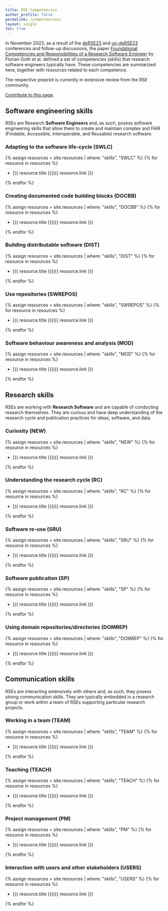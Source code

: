 ```yaml
---
title: RSE Competencies
author_profile: false
permalink: /competencies/
layout: single
toc: true
---
```


In November 2023, as a result of the [deRSE23](https://de-rse23.sciencesconf.org/) and [un-deRSE23](https://un-derse23.sciencesconf.org/) conferences and follow-up discussions, the paper [Foundational Competencies and Responsibilities of a Research Software Engineer](https://arxiv.org/abs/2311.11457) by Florian Goth et al. defined a set of competencies (skills) that research software engineers typically have. These competencies are summarized here, together with resources related to each competence.

The respective preprint is currently in extensive review from the RSE community.

[Contribute to this page](https://github.com/DE-RSE/learn-and-teach/blob/main/_pages/competencies.md).

<!-- To add a new resource: https://github.com/DE-RSE/learn-and-teach/blob/main/CONTRIBUTING.md -->

## Software engineering skills

RSEs are Research **Software Engineers** and, as such, posess software engineering skills
that allow them to create and maintain complex and FAIR (Findable, Accessible, Interoperable, and Reusable) research software.

### Adapting to the software life-cycle (SWLC) <a name="SWLC"></a>

{% assign resources = site.resources | where: "skills", "SWLC"  %}
{% for resource in resources %}

- [{{ resource.title }}]({{ resource.link }})

{% endfor %}

### Creating documented code building blocks (DOCBB) <a name="DOCBB"></a>

{% assign resources = site.resources | where: "skills", "DOCBB"  %}
{% for resource in resources %}

- [{{ resource.title }}]({{ resource.link }})

{% endfor %}

### Building distributable software (DIST) <a name="DIST"></a>

{% assign resources = site.resources | where: "skills", "DIST"  %}
{% for resource in resources %}

- [{{ resource.title }}]({{ resource.link }})

{% endfor %}

### Use repositories (SWREPOS) <a name="SWREPOS"></a>

{% assign resources = site.resources | where: "skills", "SWREPOS"  %}
{% for resource in resources %}

- [{{ resource.title }}]({{ resource.link }})

{% endfor %}

### Software behaviour awareness and analysis (MOD) <a name="MOD"></a>

{% assign resources = site.resources | where: "skills", "MOD"  %}
{% for resource in resources %}

- [{{ resource.title }}]({{ resource.link }})

{% endfor %}

## Research skills

RSEs are working with **Research Software** and are capable of conducting research themselves.
They are curious and have deep understanding of the research cycle and publication practices
for ideas, software, and data.

### Curiosity (NEW) <a name="NEW"></a>

{% assign resources = site.resources | where: "skills", "NEW"  %}
{% for resource in resources %}

- [{{ resource.title }}]({{ resource.link }})

{% endfor %}

### Understanding the research cycle (RC) <a name="RC"></a>

{% assign resources = site.resources | where: "skills", "RC"  %}
{% for resource in resources %}

- [{{ resource.title }}]({{ resource.link }})

{% endfor %}

### Software re-use (SRU) <a name="SRU"></a>

{% assign resources = site.resources | where: "skills", "SRU"  %}
{% for resource in resources %}

- [{{ resource.title }}]({{ resource.link }})

{% endfor %}

### Software publication (SP) <a name="SP"></a>

{% assign resources = site.resources | where: "skills", "SP"  %}
{% for resource in resources %}

- [{{ resource.title }}]({{ resource.link }})

{% endfor %}

### Using domain repositories/directories (DOMREP) <a name="DOMREP"></a>

{% assign resources = site.resources | where: "skills", "DOMREP"  %}
{% for resource in resources %}

- [{{ resource.title }}]({{ resource.link }})

{% endfor %}

## Communication skills

RSEs are interacting extensively with others and, as such, they posess strong
communication skills. They are typically embedded in a research group or work
within a team of RSEs supporting particular research projects.

### Working in a team (TEAM) <a name="TEAM"></a>

{% assign resources = site.resources | where: "skills", "TEAM"  %}
{% for resource in resources %}

- [{{ resource.title }}]({{ resource.link }})

{% endfor %}

### Teaching (TEACH) <a name="TEACH"></a>

{% assign resources = site.resources | where: "skills", "TEACH"  %}
{% for resource in resources %}

- [{{ resource.title }}]({{ resource.link }})

{% endfor %}

### Project management (PM) <a name="PM"></a>

{% assign resources = site.resources | where: "skills", "PM"  %}
{% for resource in resources %}

- [{{ resource.title }}]({{ resource.link }})

{% endfor %}

### Interaction with users and other stakeholders (USERS) <a name="USERS"></a>

{% assign resources = site.resources | where: "skills", "USERS"  %}
{% for resource in resources %}

- [{{ resource.title }}]({{ resource.link }})

{% endfor %}
